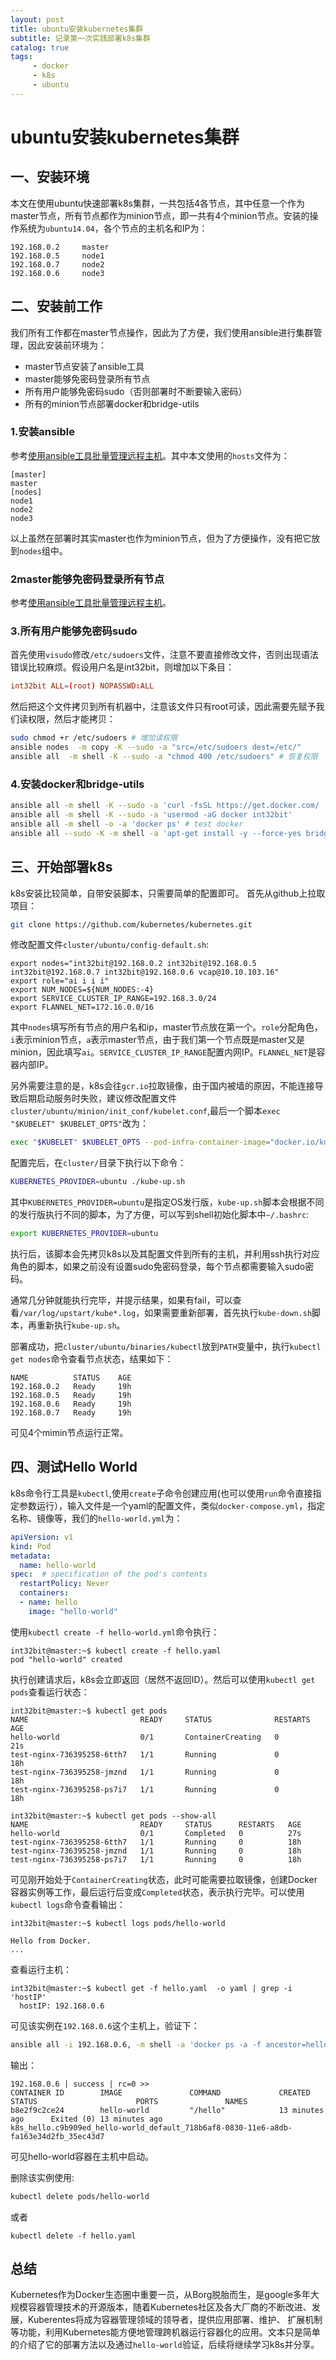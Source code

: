 ```yaml
---
layout: post
title: ubuntu安装kubernetes集群
subtitle: 记录第一次实践部署k8s集群
catalog: true
tags:
     - docker
     - k8s
     - ubuntu
---
```

# ubuntu安装kubernetes集群

## 一、安装环境

本文在使用ubuntu快速部署k8s集群，一共包括4各节点，其中任意一个作为master节点，所有节点都作为minion节点，即一共有4个minion节点。安装的操作系统为`ubuntu14.04`，各个节点的主机名和IP为：

```
192.168.0.2     master
192.168.0.5     node1
192.168.0.7     node2
192.168.0.6     node3
```

## 二、安装前工作

我们所有工作都在master节点操作，因此为了方便，我们使用ansible进行集群管理，因此安装前环境为：

* master节点安装了ansible工具
* master能够免密码登录所有节点
* 所有用户能够免密码sudo（否则部署时不断要输入密码）
* 所有的minion节点部署docker和bridge-utils

### 1.安装ansible

参考[使用ansible工具批量管理远程主机](http://int32bit.github.io/2016/04/20/使用ansible工具批量管理远程主机/)。其中本文使用的`hosts`文件为：

```
[master]
master
[nodes]
node1
node2
node3
```
以上虽然在部署时其实master也作为minion节点，但为了方便操作，没有把它放到`nodes`组中。

### 2master能够免密码登录所有节点

参考[使用ansible工具批量管理远程主机](http://int32bit.github.io/2016/04/20/使用ansible工具批量管理远程主机/)。

### 3.所有用户能够免密码sudo

首先使用`visudo`修改`/etc/sudoers`文件，注意不要直接修改文件，否则出现语法错误比较麻烦。假设用户名是int32bit，则增加以下条目：

```conf
int32bit ALL=(root) NOPASSWD:ALL
```

然后把这个文件拷贝到所有机器中，注意该文件只有root可读，因此需要先赋予我们读权限，然后才能拷贝：

```bash
sudo chmod +r /etc/sudoers # 增加读权限
ansible nodes  -m copy -K --sudo -a "src=/etc/sudoers dest=/etc/"
ansible all  -m shell -K --sudo -a "chmod 400 /etc/sudoers" # 恢复权限
```

### 4.安装docker和bridge-utils

```bash
ansible all -m shell -K --sudo -a 'curl -fsSL https://get.docker.com/ | sh' # Download docker and install it.
ansible all -m shell -K --sudo -a 'usermod -aG docker int32bit'
ansible all -m shell -o -a 'docker ps' # test docker
ansible all --sudo -K -m shell -a 'apt-get install -y --force-yes bridge-utils' # install bridge-utils
```

## 三、开始部署k8s

k8s安装比较简单，自带安装脚本，只需要简单的配置即可。
首先从github上拉取项目：

```bash
git clone https://github.com/kubernetes/kubernetes.git
```

修改配置文件`cluster/ubuntu/config-default.sh`:

```
export nodes="int32bit@192.168.0.2 int32bit@192.168.0.5 int32bit@192.168.0.7 int32bit@192.168.0.6 vcap@10.10.103.16"
export role="ai i i i"
export NUM_NODES=${NUM_NODES:-4}
export SERVICE_CLUSTER_IP_RANGE=192.168.3.0/24
export FLANNEL_NET=172.16.0.0/16
```
其中`nodes`填写所有节点的用户名和ip，master节点放在第一个。`role`分配角色，`i`表示minion节点，`a`表示master节点，由于我们第一个节点既是master又是minion，因此填写`ai`。`SERVICE_CLUSTER_IP_RANGE`配置内网IP。`FLANNEL_NET`是容器内部IP。

另外需要注意的是，k8s会往`gcr.io`拉取镜像，由于国内被墙的原因，不能连接导致后期启动服务时失败，建议修改配置文件`cluster/ubuntu/minion/init_conf/kubelet.conf`,最后一个脚本`exec "$KUBELET" $KUBELET_OPTS"`改为：

```bash
exec "$KUBELET" $KUBELET_OPTS --pod-infra-container-image="docker.io/kubernetes/pause"
```

配置完后，在`cluster/`目录下执行以下命令：

```bash
KUBERNETES_PROVIDER=ubuntu ./kube-up.sh
```
其中`KUBERNETES_PROVIDER=ubuntu`是指定OS发行版，`kube-up.sh`脚本会根据不同的发行版执行不同的脚本，为了方便，可以写到shell初始化脚本中`~/.bashrc`:

```bash
export KUBERNETES_PROVIDER=ubuntu
```

执行后，该脚本会先拷贝k8s以及其配置文件到所有的主机，并利用ssh执行对应角色的脚本，如果之前没有设置sudo免密码登录，每个节点都需要输入sudo密码。

通常几分钟就能执行完毕，并提示结果，如果有fail，可以查看`/var/log/upstart/kube*.log`，如果需要重新部署，首先执行`kube-down.sh`脚本，再重新执行`kube-up.sh`。

部署成功，把`cluster/ubuntu/binaries/kubectl`放到`PATH`变量中，执行`kubectl get nodes`命令查看节点状态，结果如下：

```
NAME          STATUS    AGE
192.168.0.2   Ready     19h
192.168.0.5   Ready     19h
192.168.0.6   Ready     19h
192.168.0.7   Ready     19h
```

可见4个mimin节点运行正常。

## 四、测试Hello World

k8s命令行工具是`kubectl`,使用`create`子命令创建应用(也可以使用`run`命令直接指定参数运行），输入文件是一个yaml的配置文件，类似`docker-compose.yml`，指定名称、镜像等，我们的`hello-world.yml`为：

```yml
apiVersion: v1
kind: Pod
metadata:
  name: hello-world
spec:  # specification of the pod's contents
  restartPolicy: Never
  containers:
  - name: hello
    image: "hello-world"
```

使用`kubectl create -f hello-world.yml`命令执行：

```
int32bit@master:~$ kubectl create -f hello.yaml
pod "hello-world" created
```
执行创建请求后，k8s会立即返回（居然不返回ID）。然后可以使用`kubectl get pods`查看运行状态：


```
int32bit@master:~$ kubectl get pods
NAME                         READY     STATUS              RESTARTS   AGE
hello-world                  0/1       ContainerCreating   0          21s
test-nginx-736395258-6tth7   1/1       Running             0          18h
test-nginx-736395258-jmznd   1/1       Running             0          18h
test-nginx-736395258-ps7i7   1/1       Running             0          18h

int32bit@master:~$ kubectl get pods --show-all
NAME                         READY     STATUS      RESTARTS   AGE
hello-world                  0/1       Completed   0          27s
test-nginx-736395258-6tth7   1/1       Running     0          18h
test-nginx-736395258-jmznd   1/1       Running     0          18h
test-nginx-736395258-ps7i7   1/1       Running     0          18h
```
可见刚开始处于`ContainerCreating`状态，此时可能需要拉取镜像，创建Docker容器实例等工作，最后运行后变成`Completed`状态，表示执行完毕。可以使用`kubectl logs`命令查看输出：

```
int32bit@master:~$ kubectl logs pods/hello-world

Hello from Docker.
...
```

查看运行主机：

```
int32bit@master:~$ kubectl get -f hello.yaml  -o yaml | grep -i 'hostIP'
  hostIP: 192.168.0.6
```
可见该实例在`192.168.0.6`这个主机上，验证下：

```bash
ansible all -i 192.168.0.6, -m shell -a 'docker ps -a -f ancestor=hello-world'
```
输出：

```
192.168.0.6 | success | rc=0 >>
CONTAINER ID        IMAGE               COMMAND             CREATED             STATUS                      PORTS               NAMES
b8e2f9c2ce24        hello-world         "/hello"            13 minutes ago      Exited (0) 13 minutes ago                       k8s_hello.c9b909ed_hello-world_default_718b6af8-0830-11e6-a8db-fa163e34d2fb_35ec43d7
```
可见hello-world容器在主机中启动。

删除该实例使用:

```bash
kubectl delete pods/hello-world
```
或者

```
kubectl delete -f hello.yaml
```

## 总结

Kubernetes作为Docker生态圈中重要一员，从Borg脱胎而生，是google多年大规模容器管理技术的开源版本，随着Kubernetes社区及各大厂商的不断改进、发展，Kuberentes将成为容器管理领域的领导者，提供应用部署、维护、 扩展机制等功能，利用Kubernetes能方便地管理跨机器运行容器化的应用。文本只是简单的介绍了它的部署方法以及通过`hello-world`验证，后续将继续学习k8s并分享。


